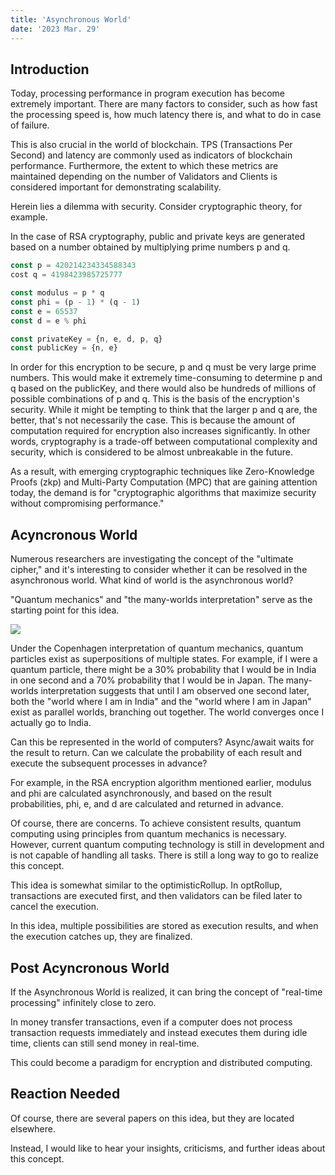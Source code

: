 ```yaml
---
title: 'Asynchronous World'
date: '2023 Mar. 29'
---
```


## Introduction

Today, processing performance in program execution has become extremely important. There are many factors to consider, such as how fast the processing speed is, how much latency there is, and what to do in case of failure.

This is also crucial in the world of blockchain. TPS (Transactions Per Second) and latency are commonly used as indicators of blockchain performance. Furthermore, the extent to which these metrics are maintained depending on the number of Validators and Clients is considered important for demonstrating scalability.

Herein lies a dilemma with security. Consider cryptographic theory, for example.

In the case of RSA cryptography, public and private keys are generated based on a number obtained by multiplying prime numbers p and q.

```javascript
const p = 420214234334588343
cost q = 4198423985725777

const modulus = p * q
const phi = (p - 1) * (q - 1)
const e = 65537
const d = e % phi

const privateKey = {n, e, d, p, q}
const publicKey = {n, e}
```

In order for this encryption to be secure, p and q must be very large prime numbers. This would make it extremely time-consuming to determine p and q based on the publicKey, and there would also be hundreds of millions of possible combinations of p and q. This is the basis of the encryption's security. While it might be tempting to think that the larger p and q are, the better, that's not necessarily the case. This is because the amount of computation required for encryption also increases significantly. In other words, cryptography is a trade-off between computational complexity and security, which is considered to be almost unbreakable in the future.

As a result, with emerging cryptographic techniques like Zero-Knowledge Proofs (zkp) and Multi-Party Computation (MPC) that are gaining attention today, the demand is for "cryptographic algorithms that maximize security without compromising performance."

## Acyncronous World

Numerous researchers are investigating the concept of the "ultimate cipher," and it's interesting to consider whether it can be resolved in the asynchronous world. What kind of world is the asynchronous world?

"Quantum mechanics" and "the many-worlds interpretation" serve as the starting point for this idea.

<img src="https://imageio.forbes.com/blogs-images/startswithabang/files/2016/10/globe-73397_960_720.jpg?format=jpg&width=960" />

Under the Copenhagen interpretation of quantum mechanics, quantum particles exist as superpositions of multiple states. For example, if I were a quantum particle, there might be a 30% probability that I would be in India in one second and a 70% probability that I would be in Japan. The many-worlds interpretation suggests that until I am observed one second later, both the "world where I am in India" and the "world where I am in Japan" exist as parallel worlds, branching out together. The world converges once I actually go to India.

Can this be represented in the world of computers? Async/await waits for the result to return. Can we calculate the probability of each result and execute the subsequent processes in advance?

For example, in the RSA encryption algorithm mentioned earlier, modulus and phi are calculated asynchronously, and based on the result probabilities, phi, e, and d are calculated and returned in advance.

Of course, there are concerns. To achieve consistent results, quantum computing using principles from quantum mechanics is necessary. However, current quantum computing technology is still in development and is not capable of handling all tasks. There is still a long way to go to realize this concept.

This idea is somewhat similar to the optimisticRollup. In optRollup, transactions are executed first, and then validators can be filed later to cancel the execution.

In this idea, multiple possibilities are stored as execution results, and when the execution catches up, they are finalized.


## Post Acyncronous World

If the Asynchronous World is realized, it can bring the concept of "real-time processing" infinitely close to zero.

In money transfer transactions, even if a computer does not process transaction requests immediately and instead executes them during idle time, clients can still send money in real-time.

This could become a paradigm for encryption and distributed computing.

## Reaction Needed

Of course, there are several papers on this idea, but they are located elsewhere. 

Instead, I would like to hear your insights, criticisms, and further ideas about this concept.

